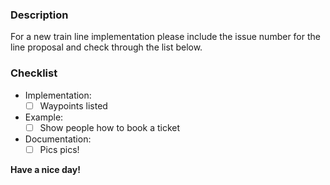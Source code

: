 <!-- Provide a general summary of your proposed changes in the Title field above -->

### Description
<!-- Describe your changes in detail -->

For a new train line implementation please include the issue number for the line proposal and check through the list below.

### Checklist
<!-- go over following points. check them with an `x` if they are completed, (they turn into clickable checkboxes once the PR is submitted, so no need to do everything at once) -->

- Implementation:
  - [ ] Waypoints listed
- Example:
  - [ ] Show people how to book a ticket
- Documentation:
  - [ ] Pics pics!

**Have a nice day!**
